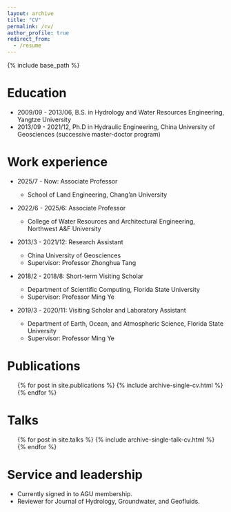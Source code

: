 ```yaml
---
layout: archive
title: "CV"
permalink: /cv/
author_profile: true
redirect_from:
  - /resume
---
```


{% include base_path %}

Education
======
* 2009/09 - 2013/06, B.S. in Hydrology and Water Resources Engineering, Yangtze University
* 2013/09 - 2021/12, Ph.D in Hydraulic Engineering, China University of Geosciences (successive master-doctor program)

Work experience
======
* 2025/7 - Now: Associate Professor
  * School of Land Engineering, Chang’an University
  
* 2022/6 - 2025/6: Associate Professor
  * College of Water Resources and Architectural Engineering, Northwest A&F University

* 2013/3 - 2021/12: Research Assistant
  * China University of Geosciences
  * Supervisor: Professor Zhonghua Tang
  
* 2018/2 - 2018/8: Short-term Visiting Scholar
  * Department of Scientific Computing, Florida State University
  * Supervisor: Professor Ming Ye

* 2019/3 - 2020/11: Visiting Scholar and Laboratory Assistant
  * Department of Earth, Ocean, and Atmospheric Science, Florida State University
  * Supervisor: Professor Ming Ye

Publications
======
  <ul>{% for post in site.publications %}
    {% include archive-single-cv.html %}
  {% endfor %}</ul>
  
Talks
======
  <ul>{% for post in site.talks %}
    {% include archive-single-talk-cv.html %}
  {% endfor %}</ul>
  
Service and leadership
======
* Currently signed in to AGU membership.
* Reviewer for Journal of Hydrology, Groundwater, and Geofluids.
